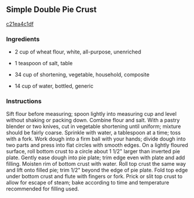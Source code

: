## Simple Double Pie Crust

[c21ea4c1df](http://www.food.com/recipe/simple-double-pie-crust-34360)

### Ingredients

 - 2 cup of wheat flour, white, all-purpose, unenriched

 - 1 teaspoon of salt, table

 - 34 cup of shortening, vegetable, household, composite

 - 14 cup of water, bottled, generic

### Instructions

Sift flour before measuring; spoon lightly into measuring cup and level without shaking or packing down. Combine flour and salt. With a pastry blender or two knives, cut in vegetable shortening until uniform; mixture should be fairly coarse. Sprinkle with water, a tablespoon at a time; toss with a fork. Work dough into a firm ball with your hands; divide dough into two parts and press into flat circles with smooth edges. On a lightly floured surface, roll bottom crust to a circle about 1 1/2" larger than inverted pie plate. Gently ease dough into pie plate; trim edge even with plate and add filling. Moisten rim of bottom crust with water. Roll top crust the same way and lift onto filled pie; trim 1/2" beyond the edge of pie plate. Fold top edge under bottom crust and flute with fingers or fork. Prick or slit top crust to allow for escape of steam; bake according to time and temperature recommended for filling used.